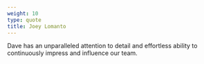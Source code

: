 ```yaml
---
weight: 10
type: quote
title: Joey Lomanto
---
```

Dave has an unparalleled attention to detail and effortless ability to continuously impress and influence our team.
